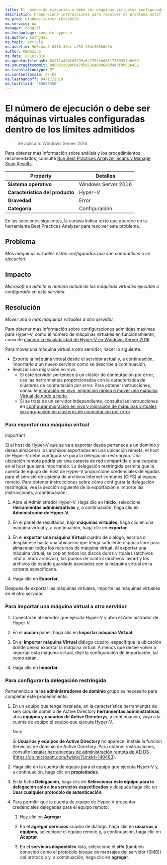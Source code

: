 ```yaml
---
title: El número de ejecución o debe ser máquinas virtuales configuradas dentro de los límites admitidos
description: Proporciona instrucciones para resolver el problema notificado por esta regla de Best Practices Analyzer.
ms.prod: windows-server-threshold
ms.service: na
manager: dongill
ms.technology: compute-hyper-v
ms.author: kathydav
ms.topic: article
ms.assetid: 9d3c4aa3-8416-46ec-a253-26dc98088d7b
author: KBDAzure
ms.date: 8/16/2016
ms.openlocfilehash: 8a971a48b2d8199a6c279f1bd3f1715039fa6e0d
ms.sourcegitcommit: 0d0b32c8986ba7db9536e0b8648d4ddf9b03e452
ms.translationtype: MT
ms.contentlocale: es-ES
ms.lasthandoff: 04/17/2019
ms.locfileid: "59855356"
---
```

# <a name="the-number-of-running-or-configured-virtual-machines-must-be-within-supported-limits"></a>El número de ejecución o debe ser máquinas virtuales configuradas dentro de los límites admitidos

>Se aplica a: Windows Server 2016

Para obtener más información sobre análisis y los procedimientos recomendados, consulte [Run Best Practices Analyzer Scans y Manage Scan Results](https://go.microsoft.com/fwlink/p/?LinkID=223177).  
  
|Property|Detalles|  
|-|-|  
|**Sistema operativo**|Windows Server 2016|  
|**Característica del producto**|Hyper-V|  
|**Gravedad**|Error  
|**Categoría**|Configuración|  
  
En las secciones siguientes, la cursiva indica texto que aparece en la herramienta Best Practices Analyzer para resolver este problema.  
  
## <a name="issue"></a>Problema  
*Más máquinas virtuales están configuradas que son compatibles o en ejecución.*  
  
## <a name="impact"></a>Impacto  
*Microsoft no admite el número actual de las máquinas virtuales ejecutan o configurado en este servidor.*  
  
## <a name="resolution"></a>Resolución  
*Mover una o más máquinas virtuales a otro servidor.*  
  
Para obtener más información sobre configuraciones admitidas máximas para Hyper-V, como el número de máquinas virtuales en funcionamiento, consulte [planear la escalabilidad de Hyper-V en Windows Server 2016](../plan/Plan-for-Hyper-V-scalability-in-Windows-Server-2016.md).  
  
Para mover una máquina virtual a otro servidor, hacer lo siguiente:  
  
- Exporte la máquina virtual desde el servidor actual y, a continuación, importarlo a un nuevo servidor como se describe a continuación.   
- Realizar una migración en vivo:   
    - Si este servidor pertenece a un clúster de conmutación por error, use las herramientas proporcionadas con la característica de clústeres de conmutación por error. Para obtener instrucciones, consulte [migración en vivo, migración rápida o mover una máquina Virtual de nodo a nodo](https://go.microsoft.com/fwlink/?LinkID=181519).  
    - Si se trata de un servidor independiente, consulte las instrucciones en [configurar migración en vivo y migración de máquinas virtuales sin agrupación en clústeres de conmutación por error](https://technet.microsoft.com//library/jj134199(v=ws.11).aspx)  
  
### <a name="to-export-a-virtual-machine"></a>Para exportar una máquina virtual  
  
   > [!IMPORTANT]  
   > Si el host de Hyper-V que se va a exportar desde pertenece a un dominio y desea almacenar los archivos exportados en una ubicación remota, el host de Hyper-V debe configurarse para la delegación restringida. Una ubicación remota podría ser una carpeta de red compartida o una carpeta en el host que está importando. La delegación restringida permite que la cuenta de equipo del host de Hyper-V proporcione credenciales delegadas para el servicio de sistema de archivos Internet comunes (CIFS) al equipo remoto. Para obtener instrucciones sobre cómo configurar la delegación restringida, vea la sección siguiente de la exportación e importe las instrucciones, a continuación.  
  
1.  Abre el Administrador Hyper-V. Haga clic en **Inicio**, seleccione **Herramientas administrativas** y, a continuación, haga clic en **Administrador de Hyper-V**.  
  
2.  En el panel de resultados, bajo **máquinas virtuales**, haga clic en una máquina virtual y, a continuación, haga clic en **exportar**.  
  
3.  En el **exportar una máquina Virtual** cuadro de diálogo, escriba o desplácese hasta una ubicación que tenga suficiente espacio libre para almacenar todos los recursos de máquina virtual. Al exportar una máquina virtual, se copian todos los discos duros virtuales (archivos .vhd o .vhdx archivos), los puntos de control (archivos .avhd) y los archivos de estado guardado asociados con la máquina virtual en la carpeta especificada.  
  
4.  Haga clic en **Exportar**.  
  
Después de exportar las máquinas virtuales, importe las máquinas virtuales en el otro servidor.  
  
### <a name="to-import-a-virtual-machine-to-another-server"></a>Para importar una máquina virtual a otro servidor  
  
1.  Conectarse al servidor que ejecuta Hyper-V y abra el Administrador de Hyper-V.  
  
2.  En el **acción** panel, haga clic en **Importar máquina Virtual**.  
  
3.  En el **Importar máquina Virtual** diálogo cuadro, especifique la ubicación donde desea exportar la máquina virtual. A menos que desee volver a importar esta máquina virtual, deje la configuración de importación, tal como están.  
  
4.  Haga clic en **Importar**.  
  
### <a name="to-configure-constrained-delegation"></a>Para configurar la delegación restringida  
  
Pertenencia a la **los administradores de dominio** grupo es necesario para completar este procedimiento.  
  
1.  En un equipo que tenga instalada, en la característica herramientas de servicios de dominio de Active Directory **herramientas administrativas**, abra **equipos y usuarios de Active Directory**y, a continuación, vaya a la cuenta de equipo el equipo que ejecuta Hyper-V.  
  
    > [!NOTE]  
    > Si **Usuarios y equipos de Active Directory** no aparece, instale la función Servicios de dominio de Active Directory. Para obtener instrucciones, consulte [instalar herramientas de administración remota de AD DS](https://go.microsoft.com/fwlink/?LinkId=140463) (https://go.microsoft.com/fwlink/?LinkId=140463).  
  
2.  Haga clic en la cuenta de equipo para el equipo que ejecuta Hyper-V y, a continuación, haga clic en **propiedades**.  
  
3.  En la ficha **Delegación**, haga clic en **Seleccionar este equipo para la delegación sólo a los servicios especificados** y después haga clic en **Usar cualquier protocolo de autenticación**.  
  
4.  Para permitir que la cuenta de equipo de Hyper-V presentar credenciales delegadas para el equipo remoto:  
  
    1.  Haz clic en **Agregar**.  
  
    2.  En el **agregar servicios** cuadro de diálogo, haga clic en **usuarios o equipos**, seleccione el equipo remoto y, a continuación, haga clic en **Aceptar**.  
  
    3.  En el **servicios disponibles** lista, seleccione el **cifs** (también conocido como el protocolo bloque de mensajes del servidor (SMB)) del protocolo y, a continuación, haga clic en **agregar**.  
  
  
  


